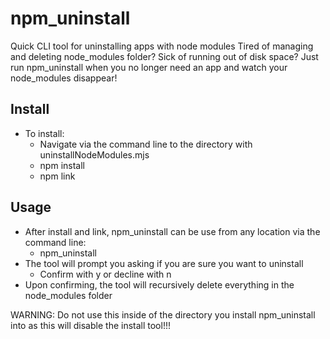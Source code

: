 # npm_uninstall
Quick CLI tool for uninstalling apps with node modules
Tired of managing and deleting node_modules folder?
Sick of running out of disk space?
Just run npm_uninstall when you no longer need an app and watch your node_modules disappear!

## Install
- To install:
  - Navigate via the command line to the directory with uninstallNodeModules.mjs
  - npm install
  - npm link

## Usage
- After install and link, npm_uninstall can be use from any location via the command line:
  - npm_uninstall
- The tool will prompt you asking if you are sure you want to uninstall
  - Confirm with y or decline with n
- Upon confirming, the tool will recursively delete everything in the node_modules folder

WARNING: Do not use this inside of the directory you install npm_uninstall into as this will disable the install tool!!!
